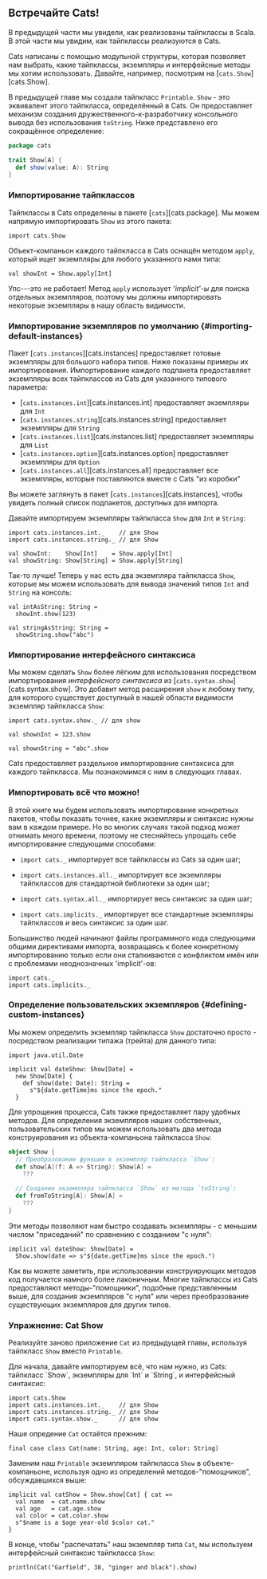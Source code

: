 ## Встречайте Cats!

В предыдущей части мы увидели, как реализованы тайпклассы в Scala.
В этой части мы увидим, как тайпклассы реализуются в Cats.

Cats написаны с помощью модульной структуры, 
которая позволяет нам выбрать, какие тайпклассы, экземпляры
и интерфейсные методы мы хотим использовать.
Давайте, например, посмотрим на [`cats.Show`][cats.Show].

В предыдущей главе мы создали тайпкласс `Printable`. `Show` - это эквивалент этого тайпкласса, определённый в Cats.
Он предоставляет механизм создания дружественного-к-разработчику консольного вывода без использования `toString`.
Ниже представлено его сокращённое определение:

```scala
package cats

trait Show[A] {
  def show(value: A): String
}
```

### Импортирование тайпклассов

Тайпклассы в Cats определены в пакете [`cats`][cats.package].
Мы можем напрямую импортировать `Show` из этого пакета:

```tut:book:silent
import cats.Show
```

Объект-компаньон каждого тайпкласса в Cats оснащён методом `apply`, 
который ищет экземпляры для любого указанного нами типа:

```tut:book:fail
val showInt = Show.apply[Int]
```

Упс---это не работает!
Метод `apply` использует *'implicit'-ы* для поиска отдельных экземпляров,
поэтому мы должны импортировать некоторые экземпляры в нашу область видимости.

### Импортирование экземпляров по умолчанию {#importing-default-instances}

Пакет [`cats.instances`][cats.instances] предоставляет готовые экземпляры для большого набора типов.
Ниже показаны примеры их импортирования.
Импортирование каждого подпакета предоставляет экземпляры всех тайпклассов из Cats
для указанного типового параметра:

- [`cats.instances.int`][cats.instances.int] предоставляет экземпляры для `Int`
- [`cats.instances.string`][cats.instances.string] предоставляет экземпляры для `String`
- [`cats.instances.list`][cats.instances.list] предоставляет экземпляры для `List`
- [`cats.instances.option`][cats.instances.option] предоставляет экземпляры для `Option`
- [`cats.instances.all`][cats.instances.all] предоставляет все экземпляры, которые поставляются вместе с Cats "из коробки"

Вы можете заглянуть в пакет [`cats.instances`][cats.instances], 
чтобы увидеть полный список подпакетов, доступных для импорта.

Давайте импортируем экземпляры тайпкласса `Show` для `Int` и `String`:

```tut:book:silent
import cats.instances.int._    // для Show
import cats.instances.string._ // для Show

val showInt:    Show[Int]    = Show.apply[Int]
val showString: Show[String] = Show.apply[String]
```

Так-то лучше! Теперь у нас есть два экземпляра тайпкласса `Show`,
которые мы можем использовать для вывода значений типов `Int` and `String` на консоль:

```tut:book
val intAsString: String =
  showInt.show(123)

val stringAsString: String =
  showString.show("abc")
```

### Импортирование интерфейсного синтаксиса

Мы можем сделать `Show` более лёгким для использования посредством
импортирования *интерфейсного синтаксиса* из [`cats.syntax.show`][cats.syntax.show].
Это добавит метод расширения `show`
к любому типу, для которого существует доступный в нашей области видимости экземпляр тайпкласса `Show`:

```tut:book:silent
import cats.syntax.show._ // для show
```

```tut:book
val shownInt = 123.show

val shownString = "abc".show
```

Cats предоставляет раздельное импортирование синтаксиса для каждого тайпкласса.
Мы познакомимся с ним в следующих главах.

### Импортировать всё что можно!

В этой книге мы будем использовать импортирование конкретных пакетов, чтобы показать
точнее, какие экземпляры и синтаксис нужны вам в каждом примере.
Но во многих случаях такой подход может отнимать много времени, 
поэтому не стесняйтесь упрощать себе импортирование следующими способами:

- `import cats._` импортирует все тайпклассы из Cats за один шаг;

- `import cats.instances.all._` импортирует все экземпляры тайпклассов для стандартной библиотеки за один шаг;

- `import cats.syntax.all._` импортирует весь синтаксис за один шаг;

- `import cats.implicits._` импортирует все стандартные экземпляры тайпклассов
  *и* весь синтаксис за один шаг.

Большинство людей начинают файлы программного кода следующими общими директивами импорта,
возвращаясь к более конкретному импортированию только если 
они сталкиваются с конфликтом имён
или с проблемами неоднозначных 'implicit'-ов:

```tut:book:silent
import cats._
import cats.implicits._
```

### Определение пользовательских экземпляров {#defining-custom-instances}

Мы можем определить экземпляр тайпкласса `Show` достаточно просто - 
посредством реализации типажа (трейта) для данного типа:

```tut:book:silent
import java.util.Date

implicit val dateShow: Show[Date] =
  new Show[Date] {
    def show(date: Date): String =
      s"${date.getTime}ms since the epoch."
  }
```

Для упрощения процесса, Cats также предоставляет
пару удобных методов.
Для определения экземпляров наших собственных, пользовательских типов мы можем использовать два метода конструирования из объекта-компаньона тайпкласса `Show`:

```scala
object Show {
  // Преобразование функции в экземпляр тайпкласса `Show`:
  def show[A](f: A => String): Show[A] =
    ???

  // Создание экземпляра тайпкласса `Show` из метода `toString`:
  def fromToString[A]: Show[A] =
    ???
}
```

Эти методы позволяют нам быстро создавать экземпляры - 
с меньшим числом "приседаний" по сравнению с созданием "с нуля":

```tut:book:silent
implicit val dateShow: Show[Date] =
  Show.show(date => s"${date.getTime}ms since the epoch.")
```

Как вы можете заметить, при использовании конструирующих методов код получается 
намного более лаконичным.
Многие тайпклассы из Cats предоставляют методы-"помощники", подобные представленным выше,
для создания экземпляров "с нуля" или через преобразование существующих экземпляров для других типов.

### Упражнение: Cat Show

Реализуйте заново приложение `Cat` из предыдущей главы,
используя тайпкласс `Show` вместо `Printable`.

<div class="solution">
Для начала, давайте импортируем всё, что нам нужно, из Cats:
тайпкласс `Show`,
экземпляры для `Int` и `String`,
и интерфейсный синтаксис:

```tut:book:silent
import cats.Show
import cats.instances.int._    // для Show
import cats.instances.string._ // для Show
import cats.syntax.show._      // для show
```

Наше опредение `Cat` остаётся прежним:

```tut:book:silent
final case class Cat(name: String, age: Int, color: String)
```

Заменим наш `Printable` экземпляром тайпкласса `Show` в объекте-компаньоне, 
используя одно из определений методов-"помощников", обсуждавшихся выше:

```tut:book:silent
implicit val catShow = Show.show[Cat] { cat =>
  val name  = cat.name.show
  val age   = cat.age.show
  val color = cat.color.show
  s"$name is a $age year-old $color cat."
}
```

В конце, чтобы "распечатать" наш экземпляр типа `Cat`, мы используем интерфейсный синтаксис тайпкласса `Show`:

```tut:book
println(Cat("Garfield", 38, "ginger and black").show)
```
</div>
